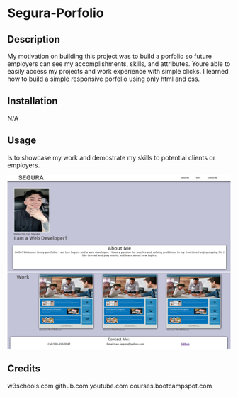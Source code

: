 # Segura-Porfolio

## Description

My motivation on building this project was to build a porfolio so future employers 
can see my accomplishments, skills, and attributes.
Youre able to easily access my projects and work experience with simple clicks.
I learned how to build a simple responsive porfolio using only html and css.


## Installation

N/A

## Usage
Is to showcase my work and demostrate my skills to potential clients or employers.

![Image of website](./assets/images/aboutme.png)
![Image of website](./assets/images/workcontact.png)

## Credits

w3schools.com
github.com
youtube.com
courses.bootcampspot.com
